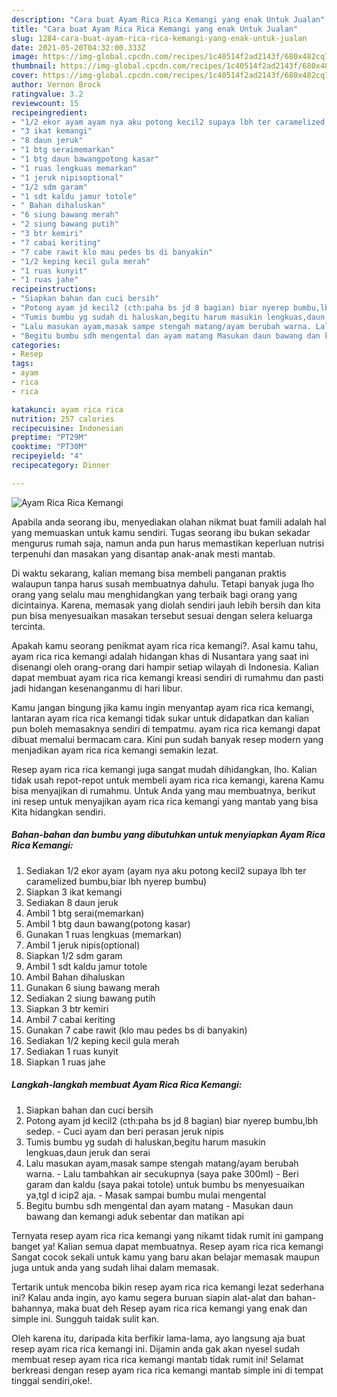 ```yaml
---
description: "Cara buat Ayam Rica Rica Kemangi yang enak Untuk Jualan"
title: "Cara buat Ayam Rica Rica Kemangi yang enak Untuk Jualan"
slug: 1284-cara-buat-ayam-rica-rica-kemangi-yang-enak-untuk-jualan
date: 2021-05-20T04:32:00.333Z
image: https://img-global.cpcdn.com/recipes/1c40514f2ad2143f/680x482cq70/ayam-rica-rica-kemangi-foto-resep-utama.jpg
thumbnail: https://img-global.cpcdn.com/recipes/1c40514f2ad2143f/680x482cq70/ayam-rica-rica-kemangi-foto-resep-utama.jpg
cover: https://img-global.cpcdn.com/recipes/1c40514f2ad2143f/680x482cq70/ayam-rica-rica-kemangi-foto-resep-utama.jpg
author: Vernon Brock
ratingvalue: 3.2
reviewcount: 15
recipeingredient:
- "1/2 ekor ayam ayam nya aku potong kecil2 supaya lbh ter caramelized bumbubiar lbh nyerep bumbu"
- "3 ikat kemangi"
- "8 daun jeruk"
- "1 btg seraimemarkan"
- "1 btg daun bawangpotong kasar"
- "1 ruas lengkuas memarkan"
- "1 jeruk nipisoptional"
- "1/2 sdm garam"
- "1 sdt kaldu jamur totole"
- " Bahan dihaluskan"
- "6 siung bawang merah"
- "2 siung bawang putih"
- "3 btr kemiri"
- "7 cabai keriting"
- "7 cabe rawit klo mau pedes bs di banyakin"
- "1/2 keping kecil gula merah"
- "1 ruas kunyit"
- "1 ruas jahe"
recipeinstructions:
- "Siapkan bahan dan cuci bersih"
- "Potong ayam jd kecil2 (cth:paha bs jd 8 bagian) biar nyerep bumbu,lbh sedep. Cuci ayam dan beri perasan jeruk nipis"
- "Tumis bumbu yg sudah di haluskan,begitu harum masukin lengkuas,daun jeruk dan serai"
- "Lalu masukan ayam,masak sampe stengah matang/ayam berubah warna. Lalu tambahkan air secukupnya (saya pake 300ml) Beri garam dan kaldu (saya pakai totole) untuk bumbu bs menyesuaikan ya,tgl d icip2 aja. Masak sampai bumbu mulai mengental"
- "Begitu bumbu sdh mengental dan ayam matang Masukan daun bawang dan kemangi aduk sebentar dan matikan api"
categories:
- Resep
tags:
- ayam
- rica
- rica

katakunci: ayam rica rica 
nutrition: 257 calories
recipecuisine: Indonesian
preptime: "PT29M"
cooktime: "PT30M"
recipeyield: "4"
recipecategory: Dinner

---
```



![Ayam Rica Rica Kemangi](https://img-global.cpcdn.com/recipes/1c40514f2ad2143f/680x482cq70/ayam-rica-rica-kemangi-foto-resep-utama.jpg)

Apabila anda seorang ibu, menyediakan olahan nikmat buat famili adalah hal yang memuaskan untuk kamu sendiri. Tugas seorang ibu bukan sekadar mengurus rumah saja, namun anda pun harus memastikan keperluan nutrisi terpenuhi dan masakan yang disantap anak-anak mesti mantab.

Di waktu  sekarang, kalian memang bisa membeli panganan praktis walaupun tanpa harus susah membuatnya dahulu. Tetapi banyak juga lho orang yang selalu mau menghidangkan yang terbaik bagi orang yang dicintainya. Karena, memasak yang diolah sendiri jauh lebih bersih dan kita pun bisa menyesuaikan masakan tersebut sesuai dengan selera keluarga tercinta. 



Apakah kamu seorang penikmat ayam rica rica kemangi?. Asal kamu tahu, ayam rica rica kemangi adalah hidangan khas di Nusantara yang saat ini disenangi oleh orang-orang dari hampir setiap wilayah di Indonesia. Kalian dapat membuat ayam rica rica kemangi kreasi sendiri di rumahmu dan pasti jadi hidangan kesenanganmu di hari libur.

Kamu jangan bingung jika kamu ingin menyantap ayam rica rica kemangi, lantaran ayam rica rica kemangi tidak sukar untuk didapatkan dan kalian pun boleh memasaknya sendiri di tempatmu. ayam rica rica kemangi dapat dibuat memalui bermacam cara. Kini pun sudah banyak resep modern yang menjadikan ayam rica rica kemangi semakin lezat.

Resep ayam rica rica kemangi juga sangat mudah dihidangkan, lho. Kalian tidak usah repot-repot untuk membeli ayam rica rica kemangi, karena Kamu bisa menyajikan di rumahmu. Untuk Anda yang mau membuatnya, berikut ini resep untuk menyajikan ayam rica rica kemangi yang mantab yang bisa Kita hidangkan sendiri.

<!--inarticleads1-->

##### Bahan-bahan dan bumbu yang dibutuhkan untuk menyiapkan Ayam Rica Rica Kemangi:

1. Sediakan 1/2 ekor ayam (ayam nya aku potong kecil2 supaya lbh ter caramelized bumbu,biar lbh nyerep bumbu)
1. Siapkan 3 ikat kemangi
1. Sediakan 8 daun jeruk
1. Ambil 1 btg serai(memarkan)
1. Ambil 1 btg daun bawang(potong kasar)
1. Gunakan 1 ruas lengkuas (memarkan)
1. Ambil 1 jeruk nipis(optional)
1. Siapkan 1/2 sdm garam
1. Ambil 1 sdt kaldu jamur totole
1. Ambil  Bahan dihaluskan
1. Gunakan 6 siung bawang merah
1. Sediakan 2 siung bawang putih
1. Siapkan 3 btr kemiri
1. Ambil 7 cabai keriting
1. Gunakan 7 cabe rawit (klo mau pedes bs di banyakin)
1. Sediakan 1/2 keping kecil gula merah
1. Sediakan 1 ruas kunyit
1. Siapkan 1 ruas jahe




<!--inarticleads2-->

##### Langkah-langkah membuat Ayam Rica Rica Kemangi:

1. Siapkan bahan dan cuci bersih
1. Potong ayam jd kecil2 (cth:paha bs jd 8 bagian) biar nyerep bumbu,lbh sedep. - Cuci ayam dan beri perasan jeruk nipis
1. Tumis bumbu yg sudah di haluskan,begitu harum masukin lengkuas,daun jeruk dan serai
1. Lalu masukan ayam,masak sampe stengah matang/ayam berubah warna. - Lalu tambahkan air secukupnya (saya pake 300ml) - Beri garam dan kaldu (saya pakai totole) untuk bumbu bs menyesuaikan ya,tgl d icip2 aja. - Masak sampai bumbu mulai mengental
1. Begitu bumbu sdh mengental dan ayam matang - Masukan daun bawang dan kemangi aduk sebentar dan matikan api




Ternyata resep ayam rica rica kemangi yang nikamt tidak rumit ini gampang banget ya! Kalian semua dapat membuatnya. Resep ayam rica rica kemangi Sangat cocok sekali untuk kamu yang baru akan belajar memasak maupun juga untuk anda yang sudah lihai dalam memasak.

Tertarik untuk mencoba bikin resep ayam rica rica kemangi lezat sederhana ini? Kalau anda ingin, ayo kamu segera buruan siapin alat-alat dan bahan-bahannya, maka buat deh Resep ayam rica rica kemangi yang enak dan simple ini. Sungguh taidak sulit kan. 

Oleh karena itu, daripada kita berfikir lama-lama, ayo langsung aja buat resep ayam rica rica kemangi ini. Dijamin anda gak akan nyesel sudah membuat resep ayam rica rica kemangi mantab tidak rumit ini! Selamat berkreasi dengan resep ayam rica rica kemangi mantab simple ini di tempat tinggal sendiri,oke!.

